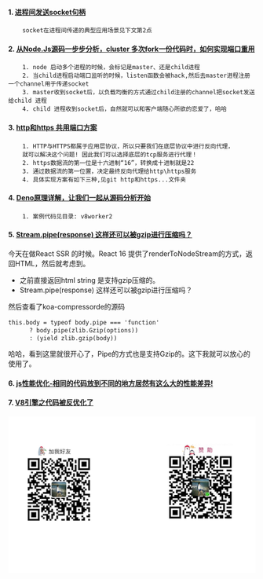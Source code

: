 

#### 1. [进程间发送socket句柄](https://github.com/lvgithub/blog/blob/61d0351a9477c546099d116dfb9d45d4af1eae0f/%E8%BF%9B%E7%A8%8B%E9%97%B4%E5%8F%91%E9%80%81socket/readme.md)
```
    socket在进程间传递的典型应用场景见下文第2点
```

#### 2. [从Node.Js源码一步步分析，cluster 多次fork一份代码时，如何实现端口重用](https://github.com/lvgithub/blog/blob/master/cluster.md)
```
    1. node 启动多个进程的时候，会标记是master、还是child进程
    2. 当child进程启动端口监听的时候，listen函数会被hack,然后去master进程注册一个channel用于传递socket
    3. master收到socket后，以负载均衡的方式通过child注册的channel把socket发送给child 进程
    4. child 进程收到socket后，自然就可以和客户端随心所欲的恋爱了，哈哈
```


#### 3. [http和https 共用端口方案](https://github.com/lvgithub/blog/blob/master/http%E5%92%8Chttps%20%E5%85%B1%E7%94%A8%E7%AB%AF%E5%8F%A3%E6%96%B9%E6%A1%88%2001/proxy.js)
```
    1. HTTP与HTTPS都属于应用层协议，所以只要我们在底层协议中进行反向代理，
    就可以解决这个问题! 因此我们可以选择底层的tcp服务进行代理！
    2. https数据流的第一位是十六进制“16”，转换成十进制就是22
    3. 通过数据流的第一位置，决定最终反向代理给http\https服务
    4. 具体实现方案有如下三种,见git http和https...文件夹
```

#### 4. [Deno原理详解，让我们一起从源码分析开始](https://github.com/lvgithub/blog/blob/master/v8worker2/Deno%E5%8E%9F%E7%90%86%E8%AF%A6%E8%A7%A3%EF%BC%8C%E8%AE%A9%E6%88%91%E4%BB%AC%E4%B8%80%E8%B5%B7%E4%BB%8E%E6%BA%90%E7%A0%81%E5%88%86%E6%9E%90%E5%BC%80%E5%A7%8B.md)
```
    1. 案例代码见目录: v8worker2
```
#### 5. [Stream.pipe(response) 这样还可以被gzip进行压缩吗？](https://juejin.im/post/5ba333d2e51d450e60582912)
今天在做React SSR 的时候。React 16 提供了renderToNodeStream的方式，返回HTML，然后就考虑到。
* 之前直接返回html string 是支持gzip压缩的。
* Stream.pipe(response) 这样还可以被gzip进行压缩吗？

然后查看了koa-compressorde的源码
```
this.body = typeof body.pipe === 'function'
      ? body.pipe(zlib.Gzip(options))
      : (yield zlib.gzip(body))
```
哈哈，看到这里就很开心了，Pipe的方式也是支持Gzip的。这下我就可以放心的使用了。

#### 6. [js性能优化-相同的代码放到不同的地方居然有这么大的性能差异!](https://juejin.im/post/5ba88cdee51d450e6a2e1b9e)

#### 7. [V8引擎之代码被反优化了](https://juejin.im/post/5ba8a0665188255c8d0fcb65)


![微信](./weixin.jpg)  




